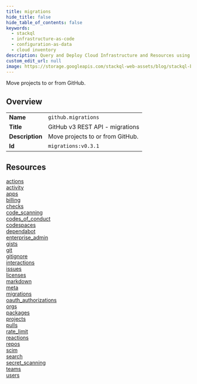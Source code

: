 ```yaml
---
title: migrations
hide_title: false
hide_table_of_contents: false
keywords:
  - stackql
  - infrastructure-as-code
  - configuration-as-data
  - cloud inventory
description: Query and Deploy Cloud Infrastructure and Resources using SQL
custom_edit_url: null
image: https://storage.googleapis.com/stackql-web-assets/blog/stackql-blog-post-featured-image.png
---
```

Move projects to or from GitHub.  
    

## Overview
<table><tbody>
<tr><td><b>Name</b></td><td><code>github.migrations</code></td></tr>
<tr><td><b>Title</b></td><td>GitHub v3 REST API - migrations</td></tr>
<tr><td><b>Description</b></td><td>Move projects to or from GitHub.</td></tr>
<tr><td><b>Id</b></td><td><code>migrations:v0.3.1</code></td></tr>
</tbody></table>

## Resources
<div class="row">
<div class="providerDocColumn">
<a href="/providers/github/migrations/actions/">actions</a><br />
<a href="/providers/github/migrations/activity/">activity</a><br />
<a href="/providers/github/migrations/apps/">apps</a><br />
<a href="/providers/github/migrations/billing/">billing</a><br />
<a href="/providers/github/migrations/checks/">checks</a><br />
<a href="/providers/github/migrations/code_scanning/">code_scanning</a><br />
<a href="/providers/github/migrations/codes_of_conduct/">codes_of_conduct</a><br />
<a href="/providers/github/migrations/codespaces/">codespaces</a><br />
<a href="/providers/github/migrations/dependabot/">dependabot</a><br />
<a href="/providers/github/migrations/enterprise_admin/">enterprise_admin</a><br />
<a href="/providers/github/migrations/gists/">gists</a><br />
<a href="/providers/github/migrations/git/">git</a><br />
<a href="/providers/github/migrations/gitignore/">gitignore</a><br />
<a href="/providers/github/migrations/interactions/">interactions</a><br />
<a href="/providers/github/migrations/issues/">issues</a><br />
<a href="/providers/github/migrations/licenses/">licenses</a><br />
</div>
<div class="providerDocColumn">
<a href="/providers/github/migrations/markdown/">markdown</a><br />
<a href="/providers/github/migrations/meta/">meta</a><br />
<a href="/providers/github/migrations/migrations/">migrations</a><br />
<a href="/providers/github/migrations/oauth_authorizations/">oauth_authorizations</a><br />
<a href="/providers/github/migrations/orgs/">orgs</a><br />
<a href="/providers/github/migrations/packages/">packages</a><br />
<a href="/providers/github/migrations/projects/">projects</a><br />
<a href="/providers/github/migrations/pulls/">pulls</a><br />
<a href="/providers/github/migrations/rate_limit/">rate_limit</a><br />
<a href="/providers/github/migrations/reactions/">reactions</a><br />
<a href="/providers/github/migrations/repos/">repos</a><br />
<a href="/providers/github/migrations/scim/">scim</a><br />
<a href="/providers/github/migrations/search/">search</a><br />
<a href="/providers/github/migrations/secret_scanning/">secret_scanning</a><br />
<a href="/providers/github/migrations/teams/">teams</a><br />
<a href="/providers/github/migrations/users/">users</a><br />
</div>
</div>
